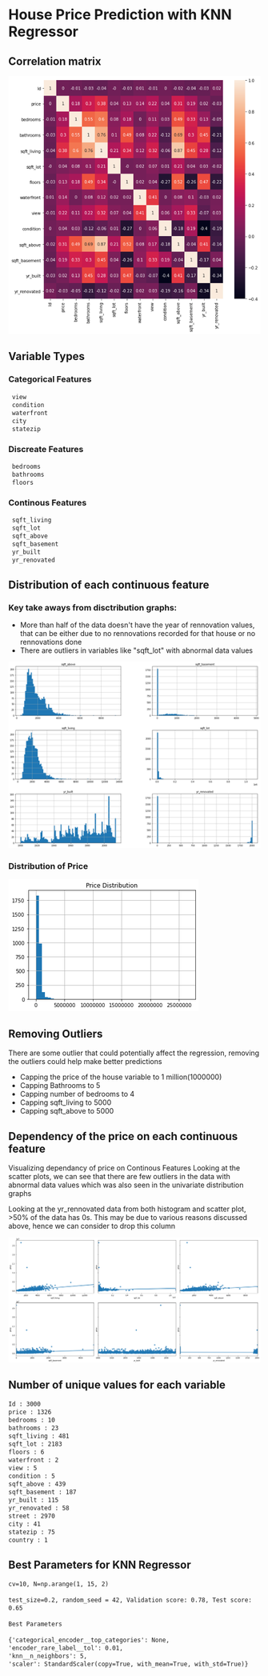# House Price Prediction with KNN Regressor

## Correlation matrix

![Correlation Matrix](correlation_matrix.png)

## Variable Types

### Categorical Features
 
	 view
	 condition
	 waterfront
	 city
	 statezip
### Discreate Features

	 bedrooms
	 bathrooms
	 floors
### Continous Features 

	 sqft_living
	 sqft_lot
	 sqft_above
	 sqft_basement
	 yr_built
	 yr_renovated 

## Distribution of each continuous feature

### Key take aways from disctribution graphs:
* More than half of the data doesn't have the year of rennovation values, that can be either due to no rennovations recorded for that house or no rennovations done
* There are outliers in variables like "sqft_lot" with abnormal data values

![Distribution Graphs](distribution.png)

### Distribution of Price

![Distribution of Price](price_distribution.png)

## Removing Outliers
 
There are some outlier that could potentially affect the regression, removing the outliers could help make better predictions

* Capping the price of the house variable to 1 million(1000000)
* Capping Bathrooms to 5
* Capping number of bedrooms to 4
* Capping sqft_living to 5000
* Capping sqft_above to 5000

## Dependency of the price on each continuous feature

Visualizing dependancy of price on Continous Features
Looking at the scatter plots, we can see that there are few outliers in the data with abnormal data values which was also seen in the univariate distribution graphs

Looking at the yr_rennovated data from both histogram and scatter plot, >50% of the data has 0s. This may be due to various reasons discussed above, hence we can consider to drop this column

![Scatter Plots](scatter_plots.png)

## Number of unique values for each variable
    Id : 3000
    price : 1326
    bedrooms : 10
    bathrooms : 23
    sqft_living : 481
    sqft_lot : 2183
    floors : 6
    waterfront : 2
    view : 5
    condition : 5
    sqft_above : 439
    sqft_basement : 187
    yr_built : 115
    yr_renovated : 58
    street : 2970
    city : 41
    statezip : 75
    country : 1

## Best Parameters for KNN Regressor 
```
cv=10, N=np.arange(1, 15, 2)

test_size=0.2, random_seed = 42, Validation score: 0.78, Test score: 0.65

Best Parameters

{'categorical_encoder__top_categories': None,
'encoder_rare_label__tol': 0.01,
'knn__n_neighbors': 5,
'scaler': StandardScaler(copy=True, with_mean=True, with_std=True)}
```